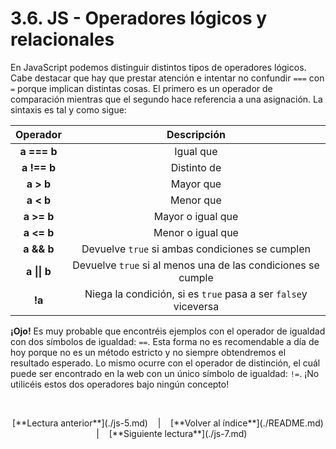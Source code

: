 # 3.6. JS - Operadores lógicos y relacionales

En JavaScript podemos distinguir distintos tipos de operadores lógicos. Cabe destacar que hay que prestar atención e intentar no confundir `===` con `=` porque implican distintas cosas. El primero es un operador de comparación mientras que el segundo hace referencia a una asignación. La sintaxis es tal y como sigue:

| <div align="center">**Operador**</div> | <div align="center">**Descripción**</div> |
| ------ | ------ |
| <div align="center">**a === b**</div> | <div align="center">Igual que</div> |
| <div align="center">**a !== b**</div> | <div align="center">Distinto de</div> | 
| <div align="center">**a > b**</div> | <div align="center">Mayor que</div> | 
| <div align="center">**a < b**</div> | <div align="center">Menor que</div> | 
| <div align="center">**a >= b**</div> | <div align="center">Mayor o igual que</div> | 
| <div align="center">**a <= b**</div> | <div align="center">Menor o igual que</div> | 
| <div align="center">**a && b**</div> | <div align="center">Devuelve `true` si ambas condiciones se cumplen</div> | 
| <div align="center">**a &#124;&#124; b**</div> | <div align="center">Devuelve `true` si al menos una de las condiciones se cumple</div> | 
| <div align="center">**!a**</div> | <div align="center">Niega la condición, si es `true` pasa a ser `false`y viceversa</div> |

**¡Ojo!** Es muy probable que encontréis ejemplos con el operador de igualdad con dos símbolos de igualdad: `==`. Esta forma no es recomendable a día de hoy porque no es un método estricto y no siempre obtendremos el resultado esperado. Lo mismo ocurre con el operador de distinción, el cuál puede ser encontrado en la web con un único símbolo de igualdad: `!=`. ¡No utilicéis estos dos operadores bajo ningún concepto!

&nbsp;

<div align="center">[**Lectura anterior**](./js-5.md) &nbsp;&nbsp; | &nbsp;&nbsp; [**Volver al índice**](./README.md) &nbsp;&nbsp; | &nbsp;&nbsp; [**Siguiente lectura**](./js-7.md)</div>